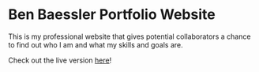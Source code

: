 # Ben Baessler Portfolio Website

This is my professional website that gives potential collaborators a chance to find out who I am and what my skills and goals are.

Check out the live version [here](https://benbaessler.com)!